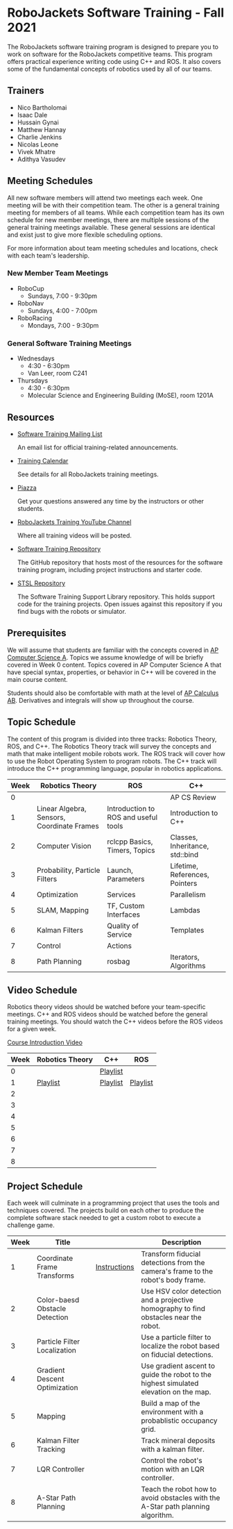 # RoboJackets Software Training - Fall 2021

The RoboJackets software training program is designed to prepare you to work on software for the RoboJackets competitive teams. This program offers practical experience writing code using C++ and ROS. It also covers some of the fundamental concepts of robotics used by all of our teams.

## Trainers

- Nico Bartholomai
- Isaac Dale
- Hussain Gynai
- Matthew Hannay
- Charlie Jenkins
- Nicolas Leone
- Vivek Mhatre
- Adithya Vasudev

## Meeting Schedules

All new software members will attend two meetings each week. One meeting will be with their competition team. The other is a general training meeting for members of all teams. While each competition team has its own schedule for new member meetings, there are multiple sessions of the general training meetings available. These general sessions are identical and exist just to give more flexible scheduling options.

For more information about team meeting schedules and locations, check with each team's leadership.

### New Member Team Meetings
- RoboCup
  - Sundays, 7:00 - 9:30pm
- RoboNav
  - Sundays, 4:00 - 7:00pm
- RoboRacing
  - Mondays, 7:00 - 9:30pm

### General Software Training Meetings
- Wednesdays
  - 4:30 - 6:30pm
  - Van Leer, room C241
- Thursdays
  - 4:30 - 6:30pm
  - Molecular Science and Engineering Building (MoSE), room 1201A

## Resources

- [Software Training Mailing List](https://lists.gatech.edu/sympa/robojackets-training-sw)

  An email list for official training-related announcements.

- [Training Calendar](https://robojackets.org/calendar/action~month/cat_ids~12/request_format~html/)

  See details for all RoboJackets training meetings.

- [Piazza](https://piazza.com/class/ktjbkl11ngk1lr)

  Get your questions answered any time by the instructors or other students.

- [RoboJackets Training YouTube Channel](https://www.youtube.com/channel/UCh3TLV-vQzzcWGQ4u2jsMOw)

  Where all training videos will be posted.
  
- [Software Training Repository](https://github.com/RoboJackets/software-training)

  The GitHub repository that hosts most of the resources for the software training program, including project instructions and starter code.

- [STSL Repository](https://github.com/RoboJackets/stsl)

  The Software Training Support Library repository. This holds support code for the training projects. Open issues against this repository if you find bugs with the robots or simulator.

## Prerequisites

We will assume that students are familiar with the concepts covered in [AP Computer Science A](https://apstudents.collegeboard.org/courses/ap-computer-science-a). Topics we assume knowledge of will be briefly covered in Week 0 content. Topics covered in AP Computer Science A that have special syntax, properties, or behavior in C++ will be covered in the main course content.

Students should also be comfortable with math at the level of [AP Calculus AB](https://apstudents.collegeboard.org/courses/ap-calculus-ab). Derivatives and integrals will show up throughout the course.

## Topic Schedule

The content of this program is divided into three tracks: Robotics Theory, ROS, and C++. The Robotics Theory track will survey the concepts and math that make intelligent mobile robots work. The ROS track will cover how to use the Robot Operating System to program robots. The C++ track will introduce the C++ programming language, popular in robotics applications.

Week | Robotics Theory | ROS | C++
--- | --- | --- | ---
0 | | | AP CS Review
1 | Linear Algebra, Sensors, Coordinate Frames | Introduction to ROS and useful tools | Introduction to C++
2 | Computer Vision | rclcpp Basics, Timers, Topics | Classes, Inheritance, std::bind
3 | Probability, Particle Filters | Launch, Parameters | Lifetime, References, Pointers
4 | Optimization | Services | Parallelism
5 | SLAM, Mapping | TF, Custom Interfaces | Lambdas
6 | Kalman Filters | Quality of Service | Templates
7 | Control | Actions | 
8 | Path Planning | rosbag | Iterators, Algorithms

## Video Schedule

Robotics theory videos should be watched before your team-specific meetings. C++ and ROS videos should be watched before the general training meetings. You should watch the C++ videos before the ROS videos for a given week.

[Course Introduction Video](https://youtu.be/LZ4-nDEAFcY)

Week | Robotics Theory | C++ | ROS
--- | --- | --- | ---
0 | | [Playlist](https://youtube.com/playlist?list=PL1R5gSylLha2AOCmSaLdDlBMug5XFNfwv) | 
1 | [Playlist](https://youtube.com/playlist?list=PL1R5gSylLha2RjafLHG9lqNqZ2rzH_hdQ) | [Playlist](https://youtube.com/playlist?list=PL1R5gSylLha1TChL2Lkm6PQQnOPRSIpDK) | [Playlist](https://youtube.com/playlist?list=PL1R5gSylLha0y1U3yHAkCYJXXL-GiJDwF)
2 | | |
3 | | |
4 | | |
5 | | |
6 | | |
7 | | |
8 | | |

## Project Schedule

Each week will culminate in a programming project that uses the tools and techniques covered. The projects build on each other to produce the complete software stack needed to get a custom robot to execute a challenge game.

Week | Title |  | Description
--- | --- | --- | ---
1 | Coordinate Frame Transforms | [Instructions](projects/week_1/Instructions.md) | Transform fiducial detections from the camera's frame to the robot's body frame.
2 | Color-baesd Obstacle Detection | | Use HSV color detection and a projective homography to find obstacles near the robot.
3 | Particle Filter Localization | | Use a particle filter to localize the robot based on fiducial detections.
4 | Gradient Descent Optimization | | Use gradient ascent to guide the robot to the highest simulated elevation on the map.
5 | Mapping | | Build a map of the environment with a probablistic occupancy grid.
6 | Kalman Filter Tracking | | Track mineral deposits with a kalman filter.
7 | LQR Controller | | Control the robot's motion with an LQR controller.
8 | A-Star Path Planning | | Teach the robot how to avoid obstacles with the A-Star path planning algorithm.
